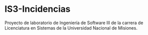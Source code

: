# IS3-Incidencias
Proyecto de laboratorio de Ingeniería de Software III de la carrera de Licenciatura en Sistemas de la Universidad Nacional de Misiones.
